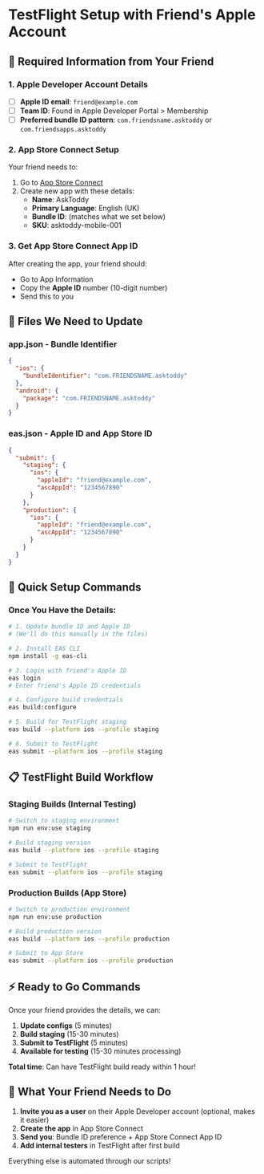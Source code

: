 # TestFlight Setup with Friend's Apple Account

## 🍎 **Required Information from Your Friend**

### **1. Apple Developer Account Details**
- [ ] **Apple ID email**: `friend@example.com`
- [ ] **Team ID**: Found in Apple Developer Portal > Membership
- [ ] **Preferred bundle ID pattern**: `com.friendsname.asktoddy` or `com.friendsapps.asktoddy`

### **2. App Store Connect Setup**
Your friend needs to:
1. Go to [App Store Connect](https://appstoreconnect.apple.com)
2. Create new app with these details:
   - **Name**: AskToddy
   - **Primary Language**: English (UK)
   - **Bundle ID**: (matches what we set below)
   - **SKU**: asktoddy-mobile-001

### **3. Get App Store Connect App ID**
After creating the app, your friend should:
- Go to App Information
- Copy the **Apple ID** number (10-digit number)
- Send this to you

## 🔧 **Files We Need to Update**

### **app.json** - Bundle Identifier
```json
{
  "ios": {
    "bundleIdentifier": "com.FRIENDSNAME.asktoddy"
  },
  "android": {
    "package": "com.FRIENDSNAME.asktoddy"
  }
}
```

### **eas.json** - Apple ID and App Store ID
```json
{
  "submit": {
    "staging": {
      "ios": {
        "appleId": "friend@example.com",
        "ascAppId": "1234567890"
      }
    },
    "production": {
      "ios": {
        "appleId": "friend@example.com", 
        "ascAppId": "1234567890"
      }
    }
  }
}
```

## 🚀 **Quick Setup Commands**

### **Once You Have the Details:**

```bash
# 1. Update bundle ID and Apple ID
# (We'll do this manually in the files)

# 2. Install EAS CLI
npm install -g eas-cli

# 3. Login with friend's Apple ID
eas login
# Enter friend's Apple ID credentials

# 4. Configure build credentials
eas build:configure

# 5. Build for TestFlight staging
eas build --platform ios --profile staging

# 6. Submit to TestFlight
eas submit --platform ios --profile staging
```

## 📋 **TestFlight Build Workflow**

### **Staging Builds** (Internal Testing)
```bash
# Switch to staging environment
npm run env:use staging

# Build staging version
eas build --platform ios --profile staging

# Submit to TestFlight
eas submit --platform ios --profile staging
```

### **Production Builds** (App Store)
```bash
# Switch to production environment  
npm run env:use production

# Build production version
eas build --platform ios --profile production

# Submit to App Store
eas submit --platform ios --profile production
```

## ⚡ **Ready to Go Commands**

Once your friend provides the details, we can:

1. **Update configs** (5 minutes)
2. **Build staging** (15-30 minutes) 
3. **Submit to TestFlight** (5 minutes)
4. **Available for testing** (15-30 minutes processing)

**Total time**: Can have TestFlight build ready within 1 hour!

## 🎯 **What Your Friend Needs to Do**

1. **Invite you as a user** on their Apple Developer account (optional, makes it easier)
2. **Create the app** in App Store Connect
3. **Send you**: Bundle ID preference + App Store Connect App ID
4. **Add internal testers** in TestFlight after first build

Everything else is automated through our scripts!